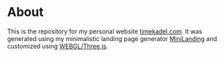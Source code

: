 

# About

This is the repository for my personal website [timekadel.com](https://timekadel.com). It was generated using my minimalistic landing page generator [MiniLanding](https://github.com/timekadel/mini-landing/) and customized using [WEBGL/Three.js](https://threejs.org/).